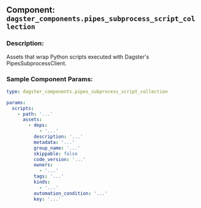 
## Component: `dagster_components.pipes_subprocess_script_collection`

### Description:
Assets that wrap Python scripts executed with Dagster's PipesSubprocessClient.

### Sample Component Params:

```yaml
type: dagster_components.pipes_subprocess_script_collection

params:
  scripts:
    - path: '...'
      assets:
        - deps:
            - '...'
          description: '...'
          metadata: '...'
          group_name: '...'
          skippable: false
          code_version: '...'
          owners:
            - '...'
          tags: '...'
          kinds:
            - '...'
          automation_condition: '...'
          key: '...'

```
